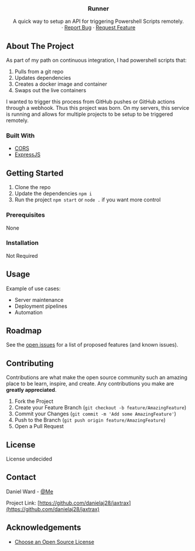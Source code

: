 <!--
*** Thanks for checking out the Best-README-Template. If you have a suggestion
*** that would make this better, please fork the repo and create a pull request
*** or simply open an issue with the tag "enhancement".
*** Thanks again! Now go create something AMAZING! :D
-->

<!-- PROJECT SHIELDS -->
<!--
*** I'm using markdown "reference style" links for readability.
*** Reference links are enclosed in brackets [ ] instead of parentheses ( ).
*** See the bottom of this document for the declaration of the reference variables
*** for contributors-url, forks-url, etc. This is an optional, concise syntax you may use.
*** https://www.markdownguide.org/basic-syntax/#reference-style-links
-->
<!--
[![Contributors][contributors-shield]][contributors-url]
[![Forks][forks-shield]][forks-url]
[![Stargazers][stars-shield]][stars-url]
[![Issues][issues-shield]][issues-url]
[![MIT License][license-shield]][license-url]
[![LinkedIn][linkedin-shield]][linkedin-url]

-->

<!-- PROJECT LOGO -->
<br />
<p align="center">
  <!--
<a href="https://github.com/othneildrew/Best-README-Template">
    <img src="images/logo.png" alt="Logo" width="80" height="80">
  </a>
-->

  <h3 align="center">Runner</h3>

  <p align="center">
    A quick way to setup an API for triggering Powershell Scripts remotely.
    <!--<br />
    <a href="https://github.com/othneildrew/Best-README-Template"><strong>Explore the docs »</strong></a>-->
    <br />
    ·
    <a href="https://github.com/danielaj28/runner/issues">Report Bug</a>
    ·
    <a href="https://github.com/danielaj28/runner/issues">Request Feature</a>
  </p>
</p>

<!-- ABOUT THE PROJECT -->

## About The Project

<!--[![Product Name Screen Shot][product-screenshot]](https://example.com)-->

As part of my path on continuous integration, I had powershell scripts that:

1. Pulls from a git repo
2. Updates dependencies
3. Creates a docker image and container
4. Swaps out the live containers

I wanted to trigger this process from GitHub pushes or GitHub actions through a webhook. Thus this project was born. On my servers, this service is running and allows for multiple projects to be setup to be triggered remotely.

### Built With

- [CORS](https://www.npmjs.com/package/cors)
- [ExpressJS](http://expressjs.com/)

<!-- GETTING STARTED -->

## Getting Started

1. Clone the repo
2. Update the dependencies `npm i`
3. Run the project `npm start` or `node .` if you want more control

### Prerequisites

None

### Installation

Not Required

<!-- USAGE EXAMPLES -->

## Usage

Example of use cases:

- Server maintenance
- Deployment pipelines
- Automation

<!-- ROADMAP -->

## Roadmap

See the [open issues](https://github.com/danielaj28/runner/issues) for a list of proposed features (and known issues).

<!-- CONTRIBUTING -->

## Contributing

Contributions are what make the open source community such an amazing place to be learn, inspire, and create. Any contributions you make are **greatly appreciated**.

1. Fork the Project
2. Create your Feature Branch (`git checkout -b feature/AmazingFeature`)
3. Commit your Changes (`git commit -m 'Add some AmazingFeature'`)
4. Push to the Branch (`git push origin feature/AmazingFeature`)
5. Open a Pull Request

<!-- LICENSE -->

## License

License undecided

<!-- CONTACT -->

## Contact

Daniel Ward - [@Me](http://danieljaward.com/#Contact)

Project Link: [https://github.com/danielaj28/jaxtrax](https://github.com/danielaj28/jaxtrax)

<!-- ACKNOWLEDGEMENTS -->

## Acknowledgements

- [Choose an Open Source License](https://choosealicense.com)

<!-- MARKDOWN LINKS & IMAGES -->
<!-- https://www.markdownguide.org/basic-syntax/#reference-style-links -->

[contributors-shield]: https://img.shields.io/github/contributors/othneildrew/Best-README-Template.svg?style=for-the-badge
[contributors-url]: https://github.com/othneildrew/Best-README-Template/graphs/contributors
[forks-shield]: https://img.shields.io/github/forks/othneildrew/Best-README-Template.svg?style=for-the-badge
[forks-url]: https://github.com/othneildrew/Best-README-Template/network/members
[stars-shield]: https://img.shields.io/github/stars/othneildrew/Best-README-Template.svg?style=for-the-badge
[stars-url]: https://github.com/othneildrew/Best-README-Template/stargazers
[issues-shield]: https://img.shields.io/github/issues/othneildrew/Best-README-Template.svg?style=for-the-badge
[issues-url]: https://github.com/othneildrew/Best-README-Template/issues
[license-shield]: https://img.shields.io/github/license/othneildrew/Best-README-Template.svg?style=for-the-badge
[license-url]: https://github.com/othneildrew/Best-README-Template/blob/master/LICENSE.txt
[linkedin-shield]: https://img.shields.io/badge/-LinkedIn-black.svg?style=for-the-badge&logo=linkedin&colorB=555
[linkedin-url]: https://linkedin.com/in/othneildrew
[product-screenshot]: images/screenshot.png

